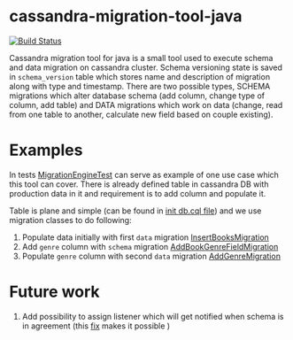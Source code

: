 # cassandra-migration-tool-java
[![Build Status](https://travis-ci.org/smartcat-labs/cassandra-migration-tool-java.svg?branch=develop)](https://travis-ci.org/smartcat-labs/cassandra-migration-tool-java)

Cassandra migration tool for java is a small tool used to execute schema and data migration on cassandra cluster. Schema versioning state is saved in `schema_version` table which stores name and description of migration along with type and timestamp. There are two possible types, SCHEMA migrations which alter database schema (add column, change type of column, add table) and DATA migrations which work on data (change, read from one table to another, calculate new field based on couple existing).

# Examples
In tests [MigrationEngineTest](src/test/java/com/smartcat/migration/MigrationEngineTest.java) can serve as  example of one use case which this tool can cover. There is already defined table in cassandra DB with production data in it and requirement is to add column and populate it.

Table is plane and simple (can be found in [init db.cql file](src/test/resources/db.cql)) and we use migration classes to do following:

1. Populate data initially with first `data` migration [InsertBooksMigration](src/test/java/com/smartcat/migration/migrations/data/InsertBooksMigration.java)
2. Add `genre` column with `schema` migration [AddBookGenreFieldMigration](src/test/java/com/smartcat/migration/migrations/schema/AddBookGenreFieldMigration.java)
3. Populate `genre` column with second `data` migration [AddGenreMigration](src/test/java/com/smartcat/migration/migrations/data/AddGenreMigration.java)

# Future work
1. Add possibility to assign listener which will get notified when schema is in agreement (this [fix](https://datastax-oss.atlassian.net/browse/JAVA-669) makes it possible )
